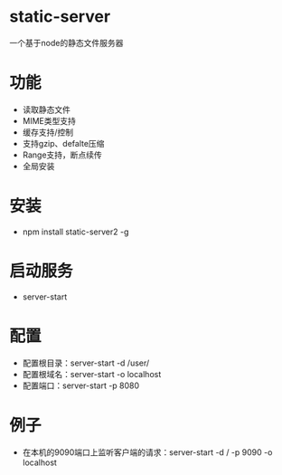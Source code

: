 # static-server
一个基于node的静态文件服务器
# 功能
- 读取静态文件
- MIME类型支持
- 缓存支持/控制
- 支持gzip、defalte压缩
- Range支持，断点续传
- 全局安装
# 安装
- npm install static-server2 -g
# 启动服务
- server-start
# 配置
- 配置根目录：server-start -d /user/
- 配置根域名：server-start -o localhost
- 配置端口：server-start -p 8080
# 例子
- 在本机的9090端口上监听客户端的请求：server-start -d / -p 9090 -o localhost 